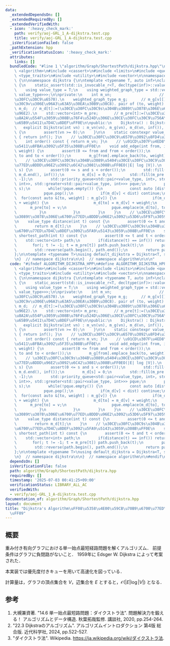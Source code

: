 ```yaml
---
data:
  _extendedDependsOn: []
  _extendedRequiredBy: []
  _extendedVerifiedWith:
  - icon: ':heavy_check_mark:'
    path: verify/aoj-GRL_1_A-dijkstra.test.cpp
    title: verify/aoj-GRL_1_A-dijkstra.test.cpp
  _isVerificationFailed: false
  _pathExtension: hpp
  _verificationStatusIcon: ':heavy_check_mark:'
  attributes:
    links: []
  bundledCode: "#line 1 \"algorithm/Graph/ShortestPath/dijkstra.hpp\"\n\n\n\n#include\
    \ <algorithm>\n#include <cassert>\n#include <limits>\n#include <queue>\n#include\
    \ <type_traits>\n#include <utility>\n#include <vector>\n\nnamespace algorithm\
    \ {\n\nnamespace dijkstra {\n\ntemplate <typename T, auto inf>\nclass Dijkstra\
    \ {\n    static_assert(std::is_invocable_r<T, decltype(inf)>::value);\n\npublic:\n\
    \    using value_type = T;\n    using weighted_graph_type = std::vector<std::vector<std::pair<int,\
    \ value_type>>>;\n\nprivate:\n    int m_vn;                     // m_vn:=(\u30CE\
    \u30FC\u30C9\u6570).\n    weighted_graph_type m_g;      // m_g[v][]:=(\u30CE\u30FC\
    \u30C9v\u306E\u96A3\u63A5\u30EA\u30B9\u30C8). pair of (to, weight).\n    std::vector<value_type>\
    \ m_d;  // m_d[t]:=(\u30CE\u30FC\u30C9s\u304B\u3089t\u3078\u306E\u6700\u77ED\u8DDD\
    \u96E2).\n    std::vector<int> m_pre;       // m_pre[t]:=(\u30CE\u30FC\u30C9t\u3092\
    \u8A2A\u554F\u3059\u308B\u76F4\u524D\u306E\u30CE\u30FC\u30C9\u756A\u53F7). \u9006\
    \u65B9\u5411\u7D4C\u8DEF\uFF0E\n\npublic:\n    Dijkstra() : Dijkstra(0) {}\n \
    \   explicit Dijkstra(int vn) : m_vn(vn), m_g(vn), m_d(vn, inf()), m_pre(vn, -1)\
    \ {\n        assert(vn >= 0);\n    }\n\n    static constexpr value_type infinity()\
    \ { return inf(); }\n    // \u30CE\u30FC\u30C9\u6570\u3092\u8FD4\u3059\uFF0E\n\
    \    int order() const { return m_vn; }\n    // \u91CD\u307F\u4ED8\u304D\u6709\
    \u5411\u8FBA\u3092\u5F35\u308B\uFF0E\n    void add_edge(int from, int to, value_type\
    \ weight) {\n        assert(0 <= from and from < order());\n        assert(0 <=\
    \ to and to < order());\n        m_g[from].emplace_back(to, weight);\n    }\n\
    \    // \u30CE\u30FC\u30C9s\u304B\u3089\u5404\u30CE\u30FC\u30C9\u3078\u306E\u6700\
    \u77ED\u8DDD\u96E2\u3092\u6C42\u3081\u308B\uFF0EO(|E| log |V|).\n    void dijkstra(int\
    \ s) {\n        assert(0 <= s and s < order());\n        std::fill(m_d.begin(),\
    \ m_d.end(), inf());\n        m_d[s] = 0;\n        std::fill(m_pre.begin(), m_pre.end(),\
    \ -1);\n        std::priority_queue<std::pair<value_type, int>, std::vector<std::pair<value_type,\
    \ int>>, std::greater<std::pair<value_type, int>>> pque;\n        pque.emplace(0,\
    \ s);\n        while(!pque.empty()) {\n            const auto [dist, v] = pque.top();\n\
    \            pque.pop();\n            if(m_d[v] < dist) continue;\n          \
    \  for(const auto &[to, weight] : m_g[v]) {\n                if(m_d[to] > m_d[v]\
    \ + weight) {\n                    m_d[to] = m_d[v] + weight;\n              \
    \      m_pre[to] = v;\n                    pque.emplace(m_d[to], to);\n      \
    \          }\n            }\n        }\n    }\n    // \u30CE\u30FC\u30C9s\u304B\
    \u3089t\u3078\u306E\u6700\u77ED\u8DDD\u96E2\u3092\u53D6\u5F97\u3059\u308B\uFF0E\
    \n    value_type distance(int t) const {\n        assert(0 <= t and t < order());\n\
    \        return m_d[t];\n    }\n    // \u30CE\u30FC\u30C9s\u304B\u3089t\u3078\u306E\
    \u6700\u77ED\u7D4C\u8DEF\u3092\u5FA9\u5143\u3059\u308B\uFF0E\n    std::vector<int>\
    \ shortest_path(int t) const {\n        assert(0 <= t and t < order());\n    \
    \    std::vector<int> path;\n        if(distance(t) == inf()) return path;\n \
    \       for(; t != -1; t = m_pre[t]) path.push_back(t);\n        path.shrink_to_fit();\n\
    \        std::reverse(path.begin(), path.end());\n        return path;\n    }\n\
    };\n\ntemplate <typename T>\nusing default_dijkstra = Dijkstra<T, std::numeric_limits<T>::max>;\n\
    \n}  // namespace dijkstra\n\n}  // namespace algorithm\n\n\n"
  code: "#ifndef ALGORITHM_DIJKSTRA_HPP\n#define ALGORITHM_DIJKSTRA_HPP 1\n\n#include\
    \ <algorithm>\n#include <cassert>\n#include <limits>\n#include <queue>\n#include\
    \ <type_traits>\n#include <utility>\n#include <vector>\n\nnamespace algorithm\
    \ {\n\nnamespace dijkstra {\n\ntemplate <typename T, auto inf>\nclass Dijkstra\
    \ {\n    static_assert(std::is_invocable_r<T, decltype(inf)>::value);\n\npublic:\n\
    \    using value_type = T;\n    using weighted_graph_type = std::vector<std::vector<std::pair<int,\
    \ value_type>>>;\n\nprivate:\n    int m_vn;                     // m_vn:=(\u30CE\
    \u30FC\u30C9\u6570).\n    weighted_graph_type m_g;      // m_g[v][]:=(\u30CE\u30FC\
    \u30C9v\u306E\u96A3\u63A5\u30EA\u30B9\u30C8). pair of (to, weight).\n    std::vector<value_type>\
    \ m_d;  // m_d[t]:=(\u30CE\u30FC\u30C9s\u304B\u3089t\u3078\u306E\u6700\u77ED\u8DDD\
    \u96E2).\n    std::vector<int> m_pre;       // m_pre[t]:=(\u30CE\u30FC\u30C9t\u3092\
    \u8A2A\u554F\u3059\u308B\u76F4\u524D\u306E\u30CE\u30FC\u30C9\u756A\u53F7). \u9006\
    \u65B9\u5411\u7D4C\u8DEF\uFF0E\n\npublic:\n    Dijkstra() : Dijkstra(0) {}\n \
    \   explicit Dijkstra(int vn) : m_vn(vn), m_g(vn), m_d(vn, inf()), m_pre(vn, -1)\
    \ {\n        assert(vn >= 0);\n    }\n\n    static constexpr value_type infinity()\
    \ { return inf(); }\n    // \u30CE\u30FC\u30C9\u6570\u3092\u8FD4\u3059\uFF0E\n\
    \    int order() const { return m_vn; }\n    // \u91CD\u307F\u4ED8\u304D\u6709\
    \u5411\u8FBA\u3092\u5F35\u308B\uFF0E\n    void add_edge(int from, int to, value_type\
    \ weight) {\n        assert(0 <= from and from < order());\n        assert(0 <=\
    \ to and to < order());\n        m_g[from].emplace_back(to, weight);\n    }\n\
    \    // \u30CE\u30FC\u30C9s\u304B\u3089\u5404\u30CE\u30FC\u30C9\u3078\u306E\u6700\
    \u77ED\u8DDD\u96E2\u3092\u6C42\u3081\u308B\uFF0EO(|E| log |V|).\n    void dijkstra(int\
    \ s) {\n        assert(0 <= s and s < order());\n        std::fill(m_d.begin(),\
    \ m_d.end(), inf());\n        m_d[s] = 0;\n        std::fill(m_pre.begin(), m_pre.end(),\
    \ -1);\n        std::priority_queue<std::pair<value_type, int>, std::vector<std::pair<value_type,\
    \ int>>, std::greater<std::pair<value_type, int>>> pque;\n        pque.emplace(0,\
    \ s);\n        while(!pque.empty()) {\n            const auto [dist, v] = pque.top();\n\
    \            pque.pop();\n            if(m_d[v] < dist) continue;\n          \
    \  for(const auto &[to, weight] : m_g[v]) {\n                if(m_d[to] > m_d[v]\
    \ + weight) {\n                    m_d[to] = m_d[v] + weight;\n              \
    \      m_pre[to] = v;\n                    pque.emplace(m_d[to], to);\n      \
    \          }\n            }\n        }\n    }\n    // \u30CE\u30FC\u30C9s\u304B\
    \u3089t\u3078\u306E\u6700\u77ED\u8DDD\u96E2\u3092\u53D6\u5F97\u3059\u308B\uFF0E\
    \n    value_type distance(int t) const {\n        assert(0 <= t and t < order());\n\
    \        return m_d[t];\n    }\n    // \u30CE\u30FC\u30C9s\u304B\u3089t\u3078\u306E\
    \u6700\u77ED\u7D4C\u8DEF\u3092\u5FA9\u5143\u3059\u308B\uFF0E\n    std::vector<int>\
    \ shortest_path(int t) const {\n        assert(0 <= t and t < order());\n    \
    \    std::vector<int> path;\n        if(distance(t) == inf()) return path;\n \
    \       for(; t != -1; t = m_pre[t]) path.push_back(t);\n        path.shrink_to_fit();\n\
    \        std::reverse(path.begin(), path.end());\n        return path;\n    }\n\
    };\n\ntemplate <typename T>\nusing default_dijkstra = Dijkstra<T, std::numeric_limits<T>::max>;\n\
    \n}  // namespace dijkstra\n\n}  // namespace algorithm\n\n#endif\n"
  dependsOn: []
  isVerificationFile: false
  path: algorithm/Graph/ShortestPath/dijkstra.hpp
  requiredBy: []
  timestamp: '2025-07-03 00:41:25+09:00'
  verificationStatus: LIBRARY_ALL_AC
  verifiedWith:
  - verify/aoj-GRL_1_A-dijkstra.test.cpp
documentation_of: algorithm/Graph/ShortestPath/dijkstra.hpp
layout: document
title: "Dijkstra's Algorithm\uFF08\u5358\u4E00\u59CB\u70B9\u6700\u77ED\u7D4C\u8DEF\
  \uFF09"
---
```



## 概要

重み付き有向グラフにおける単一始点最短経路問題を解くアルゴリズム．
前提条件はグラフに負閉路がないこと．
1959年に Edsger W. Dijkstra によって考案された．

本実装では優先度付きキューを用いて高速化を図っている．

計算量は，グラフの頂点集合を $V$，辺集合を $E$ とすると，$\mathcal{O}(\lvert E \rvert \log \lvert V \rvert)$ となる．


## 参考

1. 大槻兼資著. "14.6 単一始点最短路問題：ダイクストラ法". 問題解決力を鍛える！ アルゴリズムとデータ構造. 秋葉拓哉監修. 講談社, 2020, pp.254-264.
1. "22.3 Dijkstraのアルゴリズム". アルゴリズムイントロダクション 第4版 総合版. 近代科学社, 2024, pp.522-527.
1. "ダイクストラ法". Wikipedia. <https://ja.wikipedia.org/wiki/ダイクストラ法>.

